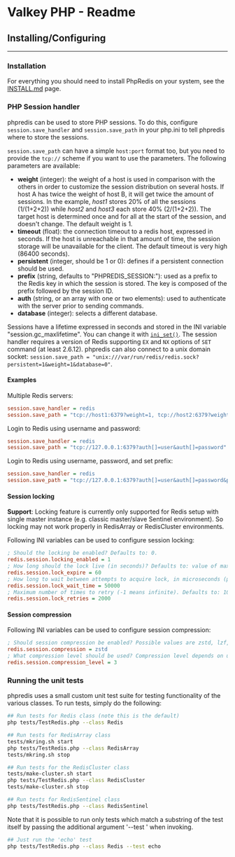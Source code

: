 # Valkey PHP - Readme

## Installing/Configuring

-----

### Installation

For everything you should need to install PhpRedis on your system,
see the [INSTALL.md](./INSTALL.md) page.

### PHP Session handler

phpredis can be used to store PHP sessions. To do this, configure `session.save_handler` and `session.save_path` in your php.ini to tell phpredis where to store the sessions.

`session.save_path` can have a simple `host:port` format too, but you need to provide the `tcp://` scheme if you want to use the parameters. The following parameters are available:

- __weight__ (integer): the weight of a host is used in comparison with the others in order to customize the session distribution on several hosts. If host A has twice the weight of host B, it will get twice the amount of sessions. In the example, *host1* stores 20% of all the sessions (1/(1+2+2)) while *host2* and *host3* each store 40% (2/(1+2+2)). The target host is determined once and for all at the start of the session, and doesn't change. The default weight is 1.
- __timeout__ (float): the connection timeout to a redis host, expressed in seconds. If the host is unreachable in that amount of time, the session storage will be unavailable for the client. The default timeout is very high (86400 seconds).
- __persistent__ (integer, should be 1 or 0): defines if a persistent connection should be used.
- __prefix__ (string, defaults to "PHPREDIS_SESSION:"): used as a prefix to the Redis key in which the session is stored. The key is composed of the prefix followed by the session ID.
- __auth__ (string, or an array with one or two elements): used to authenticate with the server prior to sending commands.
- __database__ (integer): selects a different database.

Sessions have a lifetime expressed in seconds and stored in the INI variable "session.gc_maxlifetime". You can change it with [`ini_set()`](http://php.net/ini_set).
The session handler requires a version of Redis supporting `EX` and `NX` options of `SET` command (at least 2.6.12).
phpredis can also connect to a unix domain socket: `session.save_path = "unix:///var/run/redis/redis.sock?persistent=1&weight=1&database=0"`.

#### Examples

Multiple Redis servers:

```ini
session.save_handler = redis
session.save_path = "tcp://host1:6379?weight=1, tcp://host2:6379?weight=2&timeout=2.5, tcp://host3:6379?weight=2&read_timeout=2.5"
```

Login to Redis using username and password:

```ini
session.save_handler = redis
session.save_path = "tcp://127.0.0.1:6379?auth[]=user&auth[]=password"
```

Login to Redis using username, password, and set prefix:

```ini
session.save_handler = redis
session.save_path = "tcp://127.0.0.1:6379?auth[]=user&auth[]=password&prefix=user_PHPREDIS_SESSION:"
```

#### Session locking

__Support__: Locking feature is currently only supported for Redis setup with single master instance (e.g. classic master/slave Sentinel environment).
So locking may not work properly in RedisArray or RedisCluster environments.

Following INI variables can be used to configure session locking:

```ini
; Should the locking be enabled? Defaults to: 0.
redis.session.locking_enabled = 1
; How long should the lock live (in seconds)? Defaults to: value of max_execution_time.
redis.session.lock_expire = 60
; How long to wait between attempts to acquire lock, in microseconds (µs)?. Defaults to: 20000
redis.session.lock_wait_time = 50000
; Maximum number of times to retry (-1 means infinite). Defaults to: 100
redis.session.lock_retries = 2000
```

#### Session compression

Following INI variables can be used to configure session compression:

```ini
; Should session compression be enabled? Possible values are zstd, lzf, lz4, none. Defaults to: none
redis.session.compression = zstd
; What compression level should be used? Compression level depends on used library. For most deployments range 1-9 should be fine. Defaults to: 3
redis.session.compression_level = 3
```

### Running the unit tests

phpredis uses a small custom unit test suite for testing functionality of the various classes.  To run tests, simply do the following:

```bash
## Run tests for Redis class (note this is the default)
php tests/TestRedis.php --class Redis

## Run tests for RedisArray class
tests/mkring.sh start
php tests/TestRedis.php --class RedisArray
tests/mkring.sh stop

## Run tests for the RedisCluster class
tests/make-cluster.sh start
php tests/TestRedis.php --class RedisCluster
tests/make-cluster.sh stop

## Run tests for RedisSentinel class
php tests/TestRedis.php --class RedisSentinel
```

Note that it is possible to run only tests which match a substring of the test itself by passing the additional argument '--test <str>' when invoking.

```bash
## Just run the 'echo' test
php tests/TestRedis.php --class Redis --test echo
```
